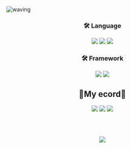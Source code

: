 ![waving](https://capsule-render.vercel.app/api?type=waving&height=200&text=BackEnd%20Developer!&fontAlign=60&fontAlignY=40&color=auto)

### <p align="center">:hammer_and_wrench: Language</p>
<p align="center">
<img src="https://img.shields.io/badge/PYTHON-0696D7?style=for-the-badge&logo=Python&logoColor=black"> <img src="https://img.shields.io/badge/Java-FF0000?style=for-the-badge&logo=Java&logoColor="> <img src="https://img.shields.io/badge/C++-E8E8E8?style=for-the-badge&logo=Cplusplus&logoColor=black"> 

### <p align="center">:hammer_and_wrench: Framework</p>
<p align="center">
<img src="https://img.shields.io/badge/SpringBoot-6DB33F?style=for-the-badge&logo=Springboot&logoColor=white">   
<img src="https://img.shields.io/badge/spring-6DB33F?style=for-the-badge&logo=spring&logoColor=white">
 
<div align = "center">
 
🌟My ecord🌟
 ---
<img src="https://img.shields.io/badge/velog-20C997?style=for-the-badge&logo=Velog&logoColor=white&link=https://velog.io/@abc980823">
<img src="https://img.shields.io/badge/Pr_page-181717?style=for-the-badge&logo=GitHub&logoColor=white&link=https://jun2-lee.github.io/"> 
<img src="https://img.shields.io/badge/Instagram-E4405F?style=for-the-badge&logo=Instagram&logoColor=white&link=https://jun2-lee.github.io/"> 
 
 <br><br>
 <div align ="center">
<img src="http://mazassumnida.wtf/api/v2/generate_badge?boj=abc980823">


